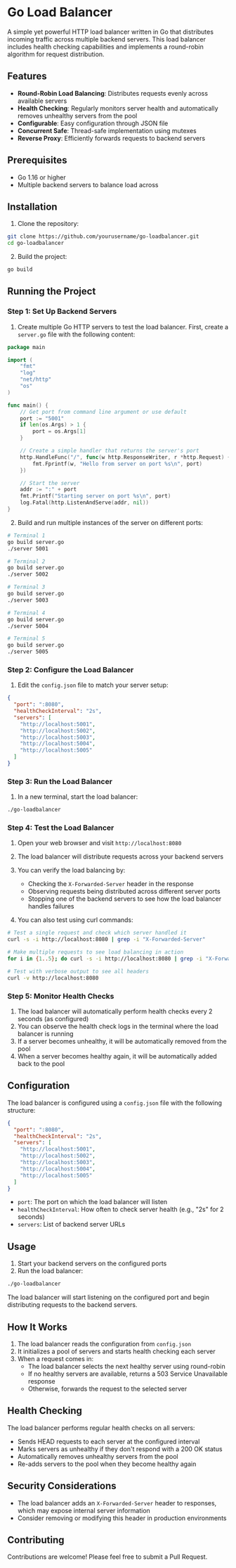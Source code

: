 # Go Load Balancer

A simple yet powerful HTTP load balancer written in Go that distributes incoming traffic across multiple backend servers. This load balancer includes health checking capabilities and implements a round-robin algorithm for request distribution.

## Features

- **Round-Robin Load Balancing**: Distributes requests evenly across available servers
- **Health Checking**: Regularly monitors server health and automatically removes unhealthy servers from the pool
- **Configurable**: Easy configuration through JSON file
- **Concurrent Safe**: Thread-safe implementation using mutexes
- **Reverse Proxy**: Efficiently forwards requests to backend servers

## Prerequisites

- Go 1.16 or higher
- Multiple backend servers to balance load across

## Installation

1. Clone the repository:
```bash
git clone https://github.com/yourusername/go-loadbalancer.git
cd go-loadbalancer
```

2. Build the project:
```bash
go build
```

## Running the Project

### Step 1: Set Up Backend Servers
1. Create multiple Go HTTP servers to test the load balancer. First, create a `server.go` file with the following content:
```go
package main

import (
	"fmt"
	"log"
	"net/http"
	"os"
)

func main() {
	// Get port from command line argument or use default
	port := "5001"
	if len(os.Args) > 1 {
		port = os.Args[1]
	}

	// Create a simple handler that returns the server's port
	http.HandleFunc("/", func(w http.ResponseWriter, r *http.Request) {
		fmt.Fprintf(w, "Hello from server on port %s\n", port)
	})

	// Start the server
	addr := ":" + port
	fmt.Printf("Starting server on port %s\n", port)
	log.Fatal(http.ListenAndServe(addr, nil))
}
```

2. Build and run multiple instances of the server on different ports:
```bash
# Terminal 1
go build server.go
./server 5001

# Terminal 2
go build server.go
./server 5002

# Terminal 3
go build server.go
./server 5003

# Terminal 4
go build server.go
./server 5004

# Terminal 5
go build server.go
./server 5005
```

### Step 2: Configure the Load Balancer
1. Edit the `config.json` file to match your server setup:
```json
{
  "port": ":8080",
  "healthCheckInterval": "2s",
  "servers": [
    "http://localhost:5001",
    "http://localhost:5002",
    "http://localhost:5003",
    "http://localhost:5004",
    "http://localhost:5005"
  ]
}
```

### Step 3: Run the Load Balancer
1. In a new terminal, start the load balancer:
```bash
./go-loadbalancer
```

### Step 4: Test the Load Balancer
1. Open your web browser and visit `http://localhost:8080`
2. The load balancer will distribute requests across your backend servers
3. You can verify the load balancing by:
   - Checking the `X-Forwarded-Server` header in the response
   - Observing requests being distributed across different server ports
   - Stopping one of the backend servers to see how the load balancer handles failures

4. You can also test using curl commands:
```bash
# Test a single request and check which server handled it
curl -s -i http://localhost:8080 | grep -i "X-Forwarded-Server"

# Make multiple requests to see load balancing in action
for i in {1..5}; do curl -s -i http://localhost:8080 | grep -i "X-Forwarded-Server"; done

# Test with verbose output to see all headers
curl -v http://localhost:8080
```

### Step 5: Monitor Health Checks
1. The load balancer will automatically perform health checks every 2 seconds (as configured)
2. You can observe the health check logs in the terminal where the load balancer is running
3. If a server becomes unhealthy, it will be automatically removed from the pool
4. When a server becomes healthy again, it will be automatically added back to the pool

## Configuration

The load balancer is configured using a `config.json` file with the following structure:

```json
{
  "port": ":8080",
  "healthCheckInterval": "2s",
  "servers": [
    "http://localhost:5001",
    "http://localhost:5002",
    "http://localhost:5003",
    "http://localhost:5004",
    "http://localhost:5005"
  ]
}
```

- `port`: The port on which the load balancer will listen
- `healthCheckInterval`: How often to check server health (e.g., "2s" for 2 seconds)
- `servers`: List of backend server URLs

## Usage

1. Start your backend servers on the configured ports
2. Run the load balancer:
```bash
./go-loadbalancer
```

The load balancer will start listening on the configured port and begin distributing requests to the backend servers.

## How It Works

1. The load balancer reads the configuration from `config.json`
2. It initializes a pool of servers and starts health checking each server
3. When a request comes in:
   - The load balancer selects the next healthy server using round-robin
   - If no healthy servers are available, returns a 503 Service Unavailable response
   - Otherwise, forwards the request to the selected server

## Health Checking

The load balancer performs regular health checks on all servers:
- Sends HEAD requests to each server at the configured interval
- Marks servers as unhealthy if they don't respond with a 200 OK status
- Automatically removes unhealthy servers from the pool
- Re-adds servers to the pool when they become healthy again

## Security Considerations

- The load balancer adds an `X-Forwarded-Server` header to responses, which may expose internal server information
- Consider removing or modifying this header in production environments

## Contributing

Contributions are welcome! Please feel free to submit a Pull Request.
